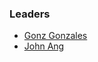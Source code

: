 ### Leaders

* [Gonz Gonzales](mailto:gonz.gonzales@owasp.org)
* [John Ang](mailto:john.ang@owasp.org)

